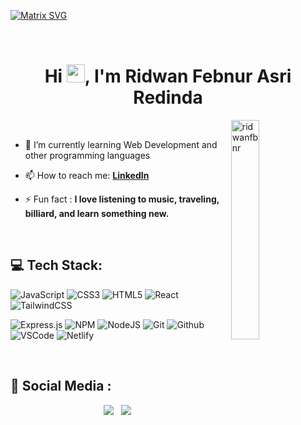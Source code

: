 [![Matrix SVG](https://raw.githubusercontent.com/ridwanfbnr/ridwanfbnr/main/assets/images/matrix.svg)](https://www.youtube.com/watch?v=SDkAGkd4NLc)


<!-- <h3 align="center">Student at the Muhammadiyah University of Tangerang 🌟</h3> -->

<!-- <p align="right"> <h3>Profile Views :-</h3> <img src="https://komarev.com/ghpvc/?username=adam-pw&label=Profile%20views&color=0e75b6&style=flat"
    alt="adam-pw" /> 
  </p> -->

<br>

<h1 align="center">Hi <img src="https://media.giphy.com/media/hvRJCLFzcasrR4ia7z/giphy.gif" width="29px">, I'm Ridwan Febnur Asri Redinda</h1>

<p><img align="right" src="https://github.com/ridwanfbnr/ridwanfbnr/blob/main/assets/images/animation_500_kxa883sd.gif?raw=true" alt="ridwanfbnr" width="30%" /></p>

<br>

- 🌱 I’m currently learning Web Development and other programming languages

- 📫 How to reach me: **[LinkedIn](https://www.linkedin.com/in/ridwanfbnr/)**

- ⚡ Fun fact : **I love listening to music, traveling, billiard, and learn something new.**

<!-- - ⚡ What I like to do: I like so much reading, basketball and skateboarding...and coding of course -->

<br>

## 💻 Tech Stack:

![JavaScript](https://img.shields.io/badge/javascript-%23323330.svg?style=for-the-badge&logo=javascript&logoColor=%23F7DF1E) ![CSS3](https://img.shields.io/badge/css3-%231572B6.svg?style=for-the-badge&logo=css3&logoColor=white) ![HTML5](https://img.shields.io/badge/html5-%23E34F26.svg?style=for-the-badge&logo=html5&logoColor=white) ![React](https://img.shields.io/badge/react-%2320232a.svg?style=for-the-badge&logo=react&logoColor=%2361DAFB) ![TailwindCSS](https://img.shields.io/badge/tailwindcss-%2338B2AC.svg?style=for-the-badge&logo=tailwind-css&logoColor=white) 
<!-- ## Backend -->
![Express.js](https://img.shields.io/badge/express.js-%23404d59.svg?style=for-the-badge&logo=express&logoColor=%2361DAFB) ![NPM](https://img.shields.io/badge/NPM-%23000000.svg?style=for-the-badge&logo=npm&logoColor=white) ![NodeJS](https://img.shields.io/badge/node.js-6DA55F?style=for-the-badge&logo=node.js&logoColor=white) ![Git](https://img.shields.io/badge/git-%23F05033.svg?style=for-the-badge&logo=git&logoColor=white) ![Github](https://img.shields.io/badge/github-%23121011.svg?style=for-the-badge&logo=github&logoColor=white) ![VSCode](https://img.shields.io/badge/Visual%20Studio%20Code-0078d7.svg?style=for-the-badge&logo=visual-studio-code&logoColor=white) ![Netlify](https://img.shields.io/badge/netlify-%23000000.svg?style=for-the-badge&logo=netlify&logoColor=#00C7B7)

<!-- ## Databases
![MySQL](https://img.shields.io/badge/mysql-%2300f.svg?style=for-the-badge&logo=mysql&logoColor=white) ![MariaDB](https://img.shields.io/badge/MariaDB-003545?style=for-the-badge&logo=mariadb&logoColor=white) ![MongoDB](https://img.shields.io/badge/MongoDB-%234ea94b.svg?style=for-the-badge&logo=mongodb&logoColor=white)  -->

<!-- ## Design
![Figma](https://img.shields.io/badge/figma-%23F24E1E.svg?style=for-the-badge&logo=figma&logoColor=white)  ![PHP](https://img.shields.io/badge/php-%23777BB4.svg?style=for-the-badge&logo=php&logoColor=white) ![Bootstrap](https://img.shields.io/badge/bootstrap-%23563D7C.svg?style=for-the-badge&logo=bootstrap&logoColor=white) -->

<br>

## 🔗 Social Media :
<p align='center'>
<a href="https://www.instagram.com/" target="_blank">
<img src="https://img.shields.io/badge/instagram-%23E4405F.svg?style=for-the-badge&logo=Instagram&logoColor=white"></a>&nbsp;&nbsp;
<a href="https://www.linkedin.com/in/ridwanfbnr/" target="_blank">
<img src="https://img.shields.io/badge/linkedin-%230077B5.svg?style=for-the-badge&logo=linkedin&logoColor=white"></a>&nbsp;&nbsp;
</p>
<br>

<!-- <h3>Statistical Data :-</h3>
<p><img align="center"
    src="https://github-readme-stats.vercel.app/api/top-langs?username=adam-pw&show_icons=true&locale=en&bg_color=0d1117&text_color=ffffff&layout=compact"
    alt="adam-pw" 
    bg_color=#808080/></p>

<br>

<p>&nbsp;<img align="center" src="https://github-readme-stats.vercel.app/api?username=ridwanfbnr&show_icons=true&locale=en&bg_color=0d1117&text_color=ffffff&repo=convoychat"
    alt="ridwanfbnr" /></p>

<br>

<p><img align="center" src="https://github-readme-streak-stats.herokuapp.com/?user=ridwanfbnr&theme=dark&background=0d1117&date_format=M%20j%5B%2C%20Y%5D" alt="ridwanfbnr" /></p>

<br> -->
      
